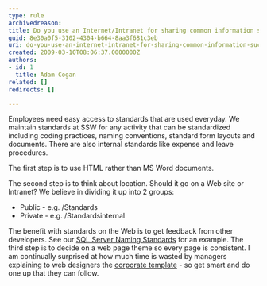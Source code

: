 ```yaml
---
type: rule
archivedreason: 
title: Do you use an Internet/Intranet for sharing common information such as Company Standards?
guid: 8e30a0f5-3102-4304-b664-8aa3f681c3eb
uri: do-you-use-an-internet-intranet-for-sharing-common-information-such-as-company-standards
created: 2009-03-10T08:06:37.0000000Z
authors:
- id: 1
  title: Adam Cogan
related: []
redirects: []

---
```


Employees need easy access to standards that are used everyday. We maintain standards at SSW for any activity that can be standardized including coding practices, naming conventions, standard form layouts and documents. There are also internal standards like expense and leave procedures.

<!--endintro-->

The first step is to use HTML rather than MS Word documents.

The second step is to think about location. Should it go on a Web site or Intranet? We believe in dividing it up into 2 groups:

* Public - e.g. /Standards
* Private - e.g. /Standardsinternal

 The benefit with standards on the Web is to get feedback from other developers. See our [SQL Server Naming Standards](http&#58;//www.ssw.com.au/ssw/Standards/DeveloperSQLServer/SQLServerStandard_1_ObjectNaming.aspx) for an example. 
The third step is to decide on a web page theme so every page is consistent. I am continually surprised at how much time is wasted by managers explaining to web designers the [corporate template](http&#58;//www.ssw.com.au/ssw/Standards/Templates/SSWWebTemplate.aspx) - so get smart and do one up that they can follow.

